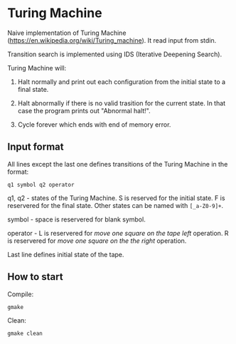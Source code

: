 # Turing Machine

Naive implementation of Turing Machine (https://en.wikipedia.org/wiki/Turing_machine). It read input from stdin.

Transition search is implemented using IDS (Iterative Deepening Search).

Turing Machine will:

1. Halt normally and print out each configuration from the initial state to a final state.

2. Halt abnormally if there is no valid trasition for the current state. In that case the program prints out "Abnormal halt!".

3. Cycle forever which ends with end of memory error.

## Input format
All lines except the last one defines transitions of the Turing Machine in the format:

`q1 symbol q2 operator`

q1, q2 - states of the Turing Machine. S is reserved for the initial state. F is reservered for the final state. Other states can be named with `[_a-Z0-9]+`.

symbol - space is reservered for blank symbol.

operator - L is reservered for *move one square on the tape left* operation. R is reservered for *move one square on the the right* operation.

Last line defines initial state of the tape.

## How to start

Compile:

    gmake

Clean:

    gmake clean
